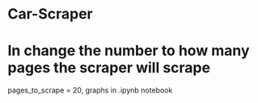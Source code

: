
# Car-Scraper
# In <pages to scrape> change the number to how many pages the scraper will scrape
pages_to_scrape = 20,
graphs in .ipynb notebook
